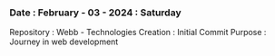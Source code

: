 
### Date       : February - 03 - 2024 : Saturday

Repository : Webb - Technologies
Creation   : Initial Commit 
Purpose    : Journey in web development

